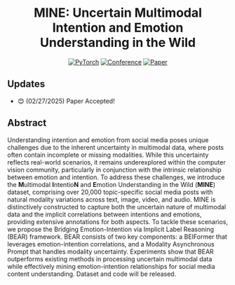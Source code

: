 <div align="center">
  
# MINE: Uncertain Multimodal Intention and Emotion Understanding in the Wild

<a href="https://pytorch.org/get-started/locally/"><img alt="PyTorch" src="https://img.shields.io/badge/PyTorch-ee4c2c?logo=pytorch&logoColor=white"></a>
[![Conference](http://img.shields.io/badge/CVPR-2025-6790AC.svg)](https://cvpr.thecvf.com/)
[![Paper](http://img.shields.io/badge/Paper-6720AC.svg)](https://cvpr.thecvf.com/)

</div>

## Updates

<!-- :satisfied: (03/11/2024) Code Released! -->
- :blush: (02/27/2025) Paper Accepted!

## Abstract
Understanding intention and emotion from social media poses unique challenges due to the inherent uncertainty in multimodal data, where posts often contain incomplete or missing modalities. While this uncertainty reflects real-world scenarios, it remains underexplored within the computer vision community, particularly in conjunction with the intrinsic relationship between emotion and intention. To address these challenges, we introduce the **M**ultimodal **I**ntentio**N** and **E**motion Understanding in the Wild (**MINE**) dataset, comprising over 20,000 topic-specific social media posts with natural modality variations across text, image, video, and audio. MINE is distinctively constructed to capture both the uncertain nature of multimodal data and the implicit correlations between intentions and emotions, providing extensive annotations for both aspects. To tackle these scenarios, we propose the Bridging Emotion-Intention via Implicit Label Reasoning (BEAR) framework. BEAR consists of two key components: a BEIFormer that leverages emotion-intention correlations, and a Modality Asynchronous Prompt that handles modality uncertainty. Experiments show that BEAR outperforms existing methods in processing uncertain multimodal data while effectively mining emotion-intention relationships for social media content understanding. Dataset and code will be released.
